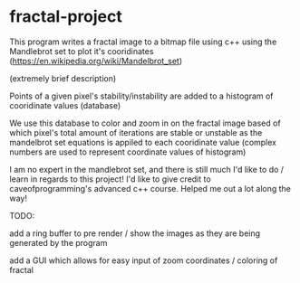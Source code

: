 # fractal-project

This program writes a fractal image to a bitmap file using c++ using the Mandlebrot set to plot it's cooridinates (https://en.wikipedia.org/wiki/Mandelbrot_set) 

(extremely brief description)

Points of a given pixel's stability/instability are added to a histogram of cooridinate values (database)

We use this database to color and zoom in on the fractal image based of which pixel's total amount of iterations are stable or unstable as the mandelbrot set equations is appiled to each cooridinate value (complex numbers are used to represent coordinate values of histogram)



I am no expert in the mandlebrot set, and there is still much I'd like to do / learn in regards to this project!
I'd like to give credit to caveofprogramming's advanced c++ course. Helped me out a lot along the way!


TODO: 

  add a ring buffer to pre render / show the images as they are being generated by the program
  
  add a GUI which allows for easy input of zoom coordinates / coloring of fractal
   





